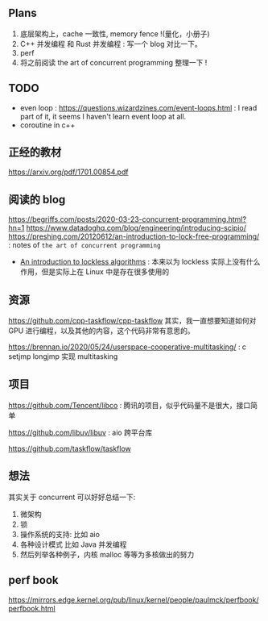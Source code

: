 ## Plans
1. 底层架构上，cache 一致性, memory fence !(量化，小册子)
2. C++ 并发编程 和 Rust 并发编程 : 写一个 blog 对比一下。
3. perf
4. 将之前阅读 the art of concurrent programming 整理一下 !

## TODO
- even loop : https://questions.wizardzines.com/event-loops.html : I read part of it, it seems I haven't learn event loop at all.
- coroutine in c++

## 正经的教材
https://arxiv.org/pdf/1701.00854.pdf

## 阅读的 blog

https://begriffs.com/posts/2020-03-23-concurrent-programming.html?hn=1
https://www.datadoghq.com/blog/engineering/introducing-scipio/
https://preshing.com/20120612/an-introduction-to-lock-free-programming/ : notes of `the art of concurrent programming`
- [An introduction to lockless algorithms](https://lwn.net/Articles/844224/) : 本来以为 lockless 实际上没有什么作用，但是实际上在 Linux 中是存在很多使用的

## 资源

https://github.com/cpp-taskflow/cpp-taskflow 其实，我一直想要知道如何对 GPU 进行编程，以及其他的内容，这个代码非常有意思的。

https://brennan.io/2020/05/24/userspace-cooperative-multitasking/ : c setjmp longjmp 实现 multitasking

## 项目
https://github.com/Tencent/libco : 腾讯的项目，似乎代码量不是很大，接口简单

https://github.com/libuv/libuv : aio 跨平台库

https://github.com/taskflow/taskflow

## 想法
其实关于 concurrent 可以好好总结一下:
1. 微架构
2. 锁
3. 操作系统的支持: 比如 aio
4. 各种设计模式 比如 Java 并发编程
5. 然后列举各种例子，内核 malloc 等等为多核做出的努力

## perf book
https://mirrors.edge.kernel.org/pub/linux/kernel/people/paulmck/perfbook/perfbook.html
